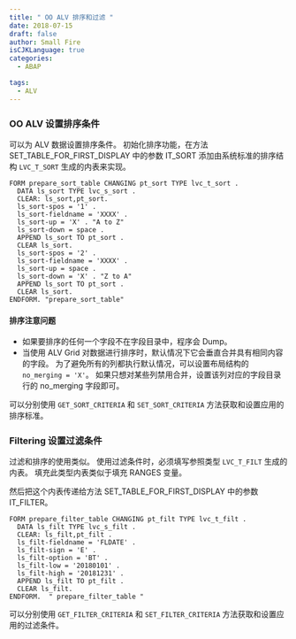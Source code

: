 ```yaml
---
title: " OO ALV 排序和过滤 "
date: 2018-07-15
draft: false
author: Small Fire
isCJKLanguage: true
categories: 
  - ABAP

tags: 
  - ALV
---
```


### OO ALV 设置排序条件

可以为 ALV 数据设置排序条件。 初始化排序功能，在方法 SET_TABLE_FOR_FIRST_DISPLAY 中的参数 IT_SORT 添加由系统标准的排序结构 `LVC_T_SORT` 生成的内表来实现。

```ABAP
FORM prepare_sort_table CHANGING pt_sort TYPE lvc_t_sort .
  DATA ls_sort TYPE lvc_s_sort .
  CLEAR: ls_sort,pt_sort.
  ls_sort-spos = '1' .
  ls_sort-fieldname = 'XXXX' .
  ls_sort-up = 'X' . "A to Z"
  ls_sort-down = space .
  APPEND ls_sort TO pt_sort .
  CLEAR ls_sort.
  ls_sort-spos = '2' .
  ls_sort-fieldname = 'XXXX' .
  ls_sort-up = space .
  ls_sort-down = 'X' . "Z to A"
  APPEND ls_sort TO pt_sort .
  CLEAR ls_sort.
ENDFORM. "prepare_sort_table"
```

#### 排序注意问题

- 如果要排序的任何一个字段不在字段目录中，程序会 Dump。
- 当使用 ALV Grid 对数据进行排序时，默认情况下它会垂直合并具有相同内容的字段。 为了避免所有的列都执行默认情况，可以设置布局结构的 `no_merging = 'X'`。 如果只想对某些列禁用合并，设置该列对应的字段目录行的 no_merging 字段即可。

可以分别使用 `GET_SORT_CRITERIA` 和 `SET_SORT_CRITERIA` 方法获取和设置应用的排序标准。

### Filtering 设置过滤条件

过滤和排序的使用类似。 使用过滤条件时，必须填写参照类型 `LVC_T_FILT` 生成的内表。 填充此类型内表类似于填充 RANGES 变量。

然后把这个内表传递给方法 SET_TABLE_FOR_FIRST_DISPLAY 中的参数 IT_FILTER。

```ABAP
FORM prepare_filter_table CHANGING pt_filt TYPE lvc_t_filt .
  DATA ls_filt TYPE lvc_s_filt .
  CLEAR: ls_filt,pt_filt .
  ls_filt-fieldname = 'FLDATE' .
  ls_filt-sign = 'E' .
  ls_filt-option = 'BT' .
  ls_filt-low = '20180101' .
  ls_filt-high = '20181231' .
  APPEND ls_filt TO pt_filt .
  CLEAR ls_filt.
ENDFORM.  " prepare_filter_table "
```

可以分别使用 `GET_FILTER_CRITERIA` 和 `SET_FILTER_CRITERIA` 方法获取和设置应用的过滤条件。

